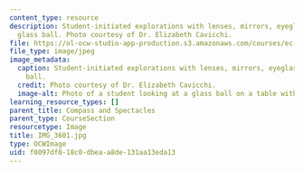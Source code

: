 ```yaml
---
content_type: resource
description: Student-initiated explorations with lenses, mirrors, eyeglasses and a
  glass ball. Photo courtesy of Dr. Elizabeth Cavicchi.
file: https://ol-ocw-studio-app-production.s3.amazonaws.com/courses/ec-050-recreate-experiments-from-history-inform-the-future-from-the-past-galileo-january-iap-2010/f0097df018c0dbeaa8de131aa13eda13_IMG_3601.jpg
file_type: image/jpeg
image_metadata:
  caption: Student-initiated explorations with lenses, mirrors, eyeglasses and a glass
    ball.
  credit: Photo courtesy of Dr. Elizabeth Cavicchi.
  image-alt: Photo of a student looking at a glass ball on a table with a round mirror.
learning_resource_types: []
parent_title: Compass and Spectacles
parent_type: CourseSection
resourcetype: Image
title: IMG_3601.jpg
type: OCWImage
uid: f0097df0-18c0-dbea-a8de-131aa13eda13
---
```

